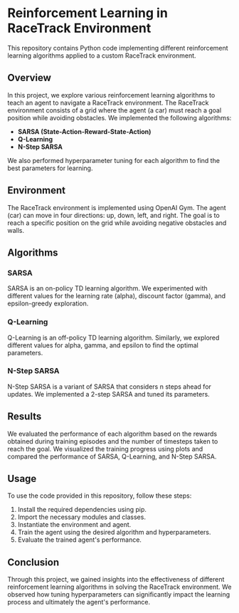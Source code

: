 # Reinforcement Learning in RaceTrack Environment

This repository contains Python code implementing different reinforcement learning algorithms applied to a custom RaceTrack environment.

## Overview

In this project, we explore various reinforcement learning algorithms to teach an agent to navigate a RaceTrack environment. The RaceTrack environment consists of a grid where the agent (a car) must reach a goal position while avoiding obstacles. We implemented the following algorithms:

- **SARSA (State-Action-Reward-State-Action)**
- **Q-Learning**
- **N-Step SARSA**

We also performed hyperparameter tuning for each algorithm to find the best parameters for learning.

## Environment

The RaceTrack environment is implemented using OpenAI Gym. The agent (car) can move in four directions: up, down, left, and right. The goal is to reach a specific position on the grid while avoiding negative obstacles and walls.

## Algorithms

### SARSA

SARSA is an on-policy TD learning algorithm. We experimented with different values for the learning rate (alpha), discount factor (gamma), and epsilon-greedy exploration.

### Q-Learning

Q-Learning is an off-policy TD learning algorithm. Similarly, we explored different values for alpha, gamma, and epsilon to find the optimal parameters.

### N-Step SARSA

N-Step SARSA is a variant of SARSA that considers n steps ahead for updates. We implemented a 2-step SARSA and tuned its parameters.

## Results

We evaluated the performance of each algorithm based on the rewards obtained during training episodes and the number of timesteps taken to reach the goal. We visualized the training progress using plots and compared the performance of SARSA, Q-Learning, and N-Step SARSA.

## Usage

To use the code provided in this repository, follow these steps:

1. Install the required dependencies using pip.
2. Import the necessary modules and classes.
3. Instantiate the environment and agent.
4. Train the agent using the desired algorithm and hyperparameters.
5. Evaluate the trained agent's performance.

## Conclusion

Through this project, we gained insights into the effectiveness of different reinforcement learning algorithms in solving the RaceTrack environment. We observed how tuning hyperparameters can significantly impact the learning process and ultimately the agent's performance.
